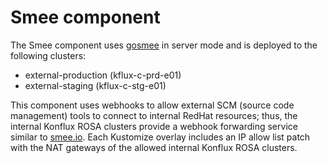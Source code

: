 # Smee component

The Smee component uses [gosmee][gs] in server mode and is deployed to the following clusters:
* external-production (kflux-c-prd-e01)
* external-staging (kflux-c-stg-e01)

This component uses webhooks to allow external SCM (source code management) tools to connect to internal RedHat resources; thus, the internal Konflux ROSA clusters provide a webhook forwarding service similar to [smee.io][sm]. Each Kustomize overlay includes an IP allow list patch with the NAT gateways of the allowed internal Konflux ROSA clusters.

[gs]: https://github.com/chmouel/gosmee
[sm]: https://smee.io/
